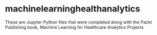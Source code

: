 # machinelearninghealthanalytics

These are Jupyter Python files that were completed along with the Packt Publishing book, Machine Learning for Healthcare Analytics Projects
